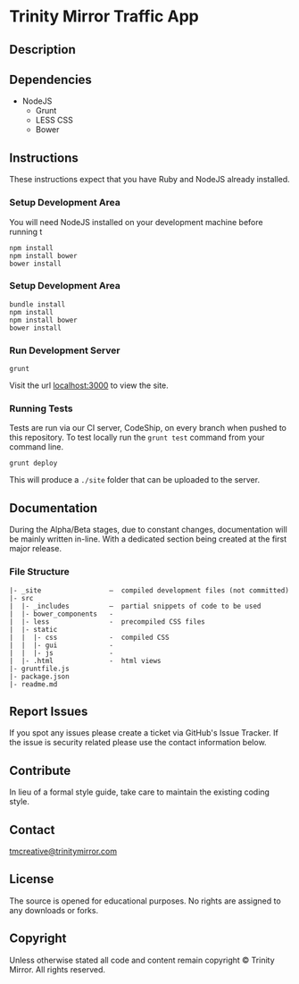 # Trinity Mirror Traffic App

## Description


## Dependencies

- NodeJS
  - Grunt
  - LESS CSS
  - Bower

## Instructions

These instructions expect that you have Ruby and NodeJS already installed.

### Setup Development Area

You will need NodeJS installed on your development machine before running t

```
npm install
npm install bower
bower install
```

### Setup Development Area

```
bundle install
npm install
npm install bower
bower install
```

### Run Development Server

```
grunt
```

Visit the url [localhost:3000](http://localhost:3000/) to view the site.

### Running Tests

Tests are run via our CI server, CodeShip, on every branch when pushed to this repository. To test locally run the `grunt test` command from your command line.

```
grunt deploy
```

This will produce a `./site` folder that can be uploaded to the server.

## Documentation

During the Alpha/Beta stages, due to constant changes, documentation will be mainly written in-line. With a dedicated section being created at the first major release.

### File Structure

```
|- _site                 –  compiled development files (not committed)
|- src
|  |- _includes          –  partial snippets of code to be used
|  |- bower_components   -
|  |- less               -  precompiled CSS files
|  |- static
|  |  |- css             -  compiled CSS
|  |  |- gui             -
|  |  |- js              -
|  |- .html              -  html views
|- gruntfile.js
|- package.json
|- readme.md
```

## Report Issues

If you spot any issues please create a ticket via GitHub's Issue Tracker. If the issue is security related please use the contact information below.

## Contribute

In lieu of a formal style guide, take care to maintain the existing coding style.

## Contact

[tmcreative@trinitymirror.com](mailto:tmcreative@trinitymirror.com)

## License

The source is opened for educational purposes. No rights are assigned to any downloads or forks.

## Copyright

Unless otherwise stated all code and content remain copyright &copy; Trinity Mirror. All rights reserved.
